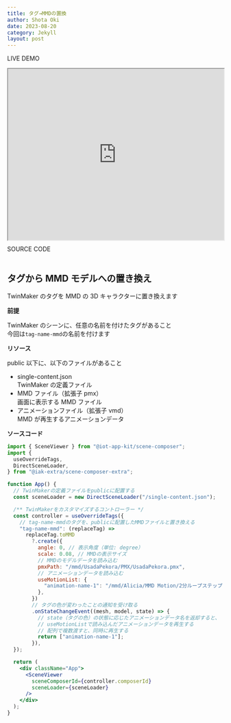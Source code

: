 ```yaml
---
title: タグ→MMDの置換
author: Shota Oki
date: 2023-08-20
category: Jekyll
layout: post
---
```


<span class="chip-class">LIVE DEMO</span>

<div style="width: 100%; height: 400px">
  <iframe
    src="https://shotaoki.github.io/iot-app-kit-extra-document/?content=replace-tag-mmd"
    width="100%"
    height="400px"
  ></iframe>
</div>

<span class="chip-class" style="margin-top: 1rem">SOURCE CODE</span>

<pre id="iframe-content-area-mmd"></pre>
<script>
  fetch(
    "https://shotaoki.github.io/iot-app-kit-extra-document/document-page-contents/replace-tag-mmd.txt"
  ).then((r) => {
    r.text().then((data) => {
      document.querySelector("#iframe-content-area-mmd").innerHTML = data.replace("${0}", "replaceTag");
    });
  });
</script>

## タグから MMD モデルへの置き換え

TwinMaker のタグを MMD の 3D キャラクターに置き換えます

**前提**

TwinMaker のシーンに、任意の名前を付けたタグがあること  
今回は`tag-name-mmd`の名前を付けます

**リソース**

public 以下に、以下のファイルがあること

- single-content.json  
  TwinMaker の定義ファイル
- MMD ファイル（拡張子 pmx）  
  画面に表示する MMD ファイル
- アニメーションファイル（拡張子 vmd）  
  MMD が再生するアニメーションデータ

**ソースコード**

```jsx
import { SceneViewer } from "@iot-app-kit/scene-composer";
import {
  useOverrideTags,
  DirectSceneLoader,
} from "@iak-extra/scene-composer-extra";

function App() {
  // TwinMakerの定義ファイルをpublicに配置する
  const sceneLoader = new DirectSceneLoader("/single-content.json");

  /** TwinMakerをカスタマイズするコントローラー */
  const controller = useOverrideTags({
    // tag-name-mmdのタグを、publicに配置したMMDファイルと置き換える
    "tag-name-mmd": (replaceTag) =>
      replaceTag.toMMD
        ?.create({
          angle: 0, // 表示角度（単位: degree）
          scale: 0.08, // MMDの表示サイズ
          // MMDのモデルデータを読み込む
          pmxPath: "/mmd/UsadaPekora/PMX/UsadaPekora.pmx",
          // アニメーションデータを読み込む
          useMotionList: {
            "animation-name-1": "/mmd/Alicia/MMD Motion/2分ループステップ1.vmd",
          },
        })
        // タグの色が変わったことの通知を受け取る
        .onStateChangeEvent((mesh, model, state) => {
          // state（タグの色）の状態に応じたアニメーションデータ名を返却すると、
          // useMotionListで読み込んだアニメーションデータを再生する
          // 配列で複数渡すと、同時に再生する
          return ["animation-name-1"];
        }),
  });

  return (
    <div className="App">
      <SceneViewer
        sceneComposerId={controller.composerId}
        sceneLoader={sceneLoader}
      />
    </div>
  );
}
```
